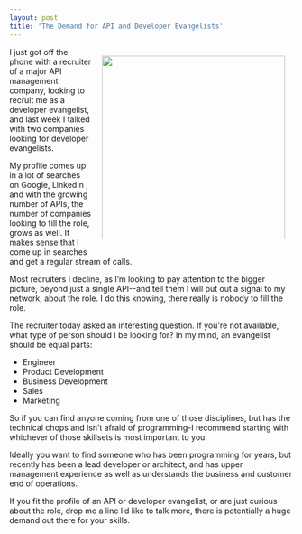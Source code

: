 ```yaml
---
layout: post
title: 'The Demand for API and Developer Evangelists'
---
```

<p><img style="padding: 15px;" src="http://kinlane-productions.s3.amazonaws.com/api-evangelist/Tag-Cloud-API-Developer-Evangelist.png" alt="" width="325" align="right" /></p>
<p>I just got off the phone with a recruiter of a major API management company, looking to recruit me as a developer evangelist, and last week I talked with two companies looking for developer evangelists.</p>
<p>My profile comes up in a lot of searches on Google, LinkedIn , and with the growing number of APIs, the number of companies looking to fill the role, grows as well. It makes sense that I come up in searches and get a regular stream of calls.</p>
<p>Most recruiters I decline, as I&rsquo;m looking to pay attention to the bigger picture, beyond just a single API--and tell them I will put out a signal to my network, about the role.  I do this knowing, there really is nobody to fill the role.</p>
<p>The recruiter today asked an interesting question.  If you're not available, what type of person should I be looking for?  In my mind, an evangelist should be equal parts:</p>
<ul class="mainlist">
<li>Engineer</li>
<li>Product Development</li>
<li>Business Development</li>
<li>Sales</li>
<li>Marketing</li>
</ul>
<p>So if you can find anyone coming from one of those disciplines, but has the technical chops and isn&rsquo;t afraid of programming-I recommend starting with whichever of those skillsets is most important to you.</p>
<p>Ideally you want to find someone who has been programming for years, but recently has been a lead developer or architect, and has upper management experience as well as understands the business and customer end of operations.</p>
<p>If you fit the profile of an API or developer evangelist, or are just curious about the role, drop me a line I&rsquo;d like to talk more, there is potentially a huge demand out there for your skills.</p>
